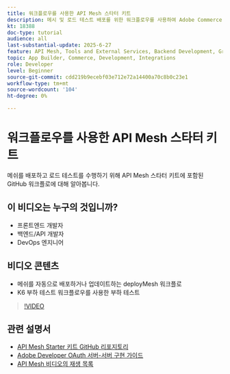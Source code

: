 ```yaml
---
title: 워크플로우를 사용한 API Mesh 스타터 키트
description: 메시 및 로드 테스트 배포를 위한 워크플로우를 사용하여 Adobe Commerce API Mesh를 시작합니다.
kt: 18388
doc-type: tutorial
audience: all
last-substantial-update: 2025-6-27
feature: API Mesh, Tools and External Services, Backend Development, GraphQL, Storefront
topic: App Builder, Commerce, Development, Integrations
role: Developer
level: Beginner
source-git-commit: cdd219b9ecebf03e712e72a14400a70c8b0c23e1
workflow-type: tm+mt
source-wordcount: '104'
ht-degree: 0%

---
```


# 워크플로우를 사용한 API Mesh 스타터 키트

메쉬를 배포하고 로드 테스트를 수행하기 위해 API Mesh 스타터 키트에 포함된 GitHub 워크플로에 대해 알아봅니다.

## 이 비디오는 누구의 것입니까?

* 프론트엔드 개발자
* 백엔드/API 개발자
* DevOps 엔지니어

## 비디오 콘텐츠

* 메쉬를 자동으로 배포하거나 업데이트하는 deployMesh 워크플로
* K6 부하 테스트 워크플로우를 사용한 부하 테스트

>[!VIDEO](https://video.tv.adobe.com/v/3464524?learn=on&enablevpops)

## 관련 설명서

* [API Mesh Starter 키트 GitHub 리포지토리](https://github.com/adobe-commerce/api-mesh-starter-kit)
* [Adobe Developer OAuth 서버-서버 구현 가이드](https://developer.adobe.com/developer-console/docs/guides/authentication/ServerToServerAuthentication/implementation)
* [API Mesh 비디오의 재생 목록](https://experienceleague.adobe.com/ko/playlists/commerce-get-started-app-builder-and-api-mesh)
